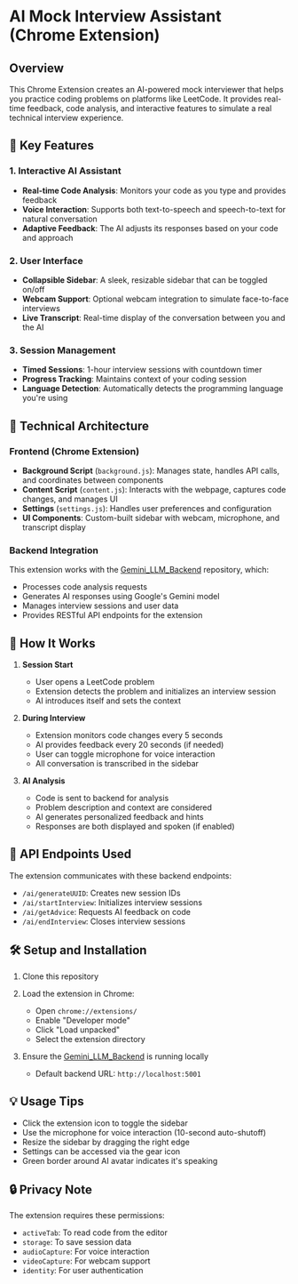 # AI Mock Interview Assistant (Chrome Extension)

## Overview
This Chrome Extension creates an AI-powered mock interviewer that helps you practice coding problems on platforms like LeetCode. It provides real-time feedback, code analysis, and interactive features to simulate a real technical interview experience.

## 🌟 Key Features

### 1. Interactive AI Assistant
- **Real-time Code Analysis**: Monitors your code as you type and provides feedback
- **Voice Interaction**: Supports both text-to-speech and speech-to-text for natural conversation
- **Adaptive Feedback**: The AI adjusts its responses based on your code and approach

### 2. User Interface
- **Collapsible Sidebar**: A sleek, resizable sidebar that can be toggled on/off
- **Webcam Support**: Optional webcam integration to simulate face-to-face interviews
- **Live Transcript**: Real-time display of the conversation between you and the AI

### 3. Session Management
- **Timed Sessions**: 1-hour interview sessions with countdown timer
- **Progress Tracking**: Maintains context of your coding session
- **Language Detection**: Automatically detects the programming language you're using

## 🔧 Technical Architecture

### Frontend (Chrome Extension)
- **Background Script** (`background.js`): Manages state, handles API calls, and coordinates between components
- **Content Script** (`content.js`): Interacts with the webpage, captures code changes, and manages UI
- **Settings** (`settings.js`): Handles user preferences and configuration
- **UI Components**: Custom-built sidebar with webcam, microphone, and transcript display

### Backend Integration
This extension works with the [Gemini_LLM_Backend](https://github.com/RaphaelChevallier/Gemini_LLM_Backend) repository, which:
- Processes code analysis requests
- Generates AI responses using Google's Gemini model
- Manages interview sessions and user data
- Provides RESTful API endpoints for the extension

## 🚀 How It Works

1. **Session Start**
   - User opens a LeetCode problem
   - Extension detects the problem and initializes an interview session
   - AI introduces itself and sets the context

2. **During Interview**
   - Extension monitors code changes every 5 seconds
   - AI provides feedback every 20 seconds (if needed)
   - User can toggle microphone for voice interaction
   - All conversation is transcribed in the sidebar

3. **AI Analysis**
   - Code is sent to backend for analysis
   - Problem description and context are considered
   - AI generates personalized feedback and hints
   - Responses are both displayed and spoken (if enabled)

## 🔌 API Endpoints Used

The extension communicates with these backend endpoints:
- `/ai/generateUUID`: Creates new session IDs
- `/ai/startInterview`: Initializes interview sessions
- `/ai/getAdvice`: Requests AI feedback on code
- `/ai/endInterview`: Closes interview sessions

## 🛠️ Setup and Installation

1. Clone this repository
2. Load the extension in Chrome:
   - Open `chrome://extensions/`
   - Enable "Developer mode"
   - Click "Load unpacked"
   - Select the extension directory

3. Ensure the [Gemini_LLM_Backend](https://github.com/RaphaelChevallier/Gemini_LLM_Backend) is running locally
   - Default backend URL: `http://localhost:5001`

## 💡 Usage Tips

- Click the extension icon to toggle the sidebar
- Use the microphone for voice interaction (10-second auto-shutoff)
- Resize the sidebar by dragging the right edge
- Settings can be accessed via the gear icon
- Green border around AI avatar indicates it's speaking

## 🔒 Privacy Note

The extension requires these permissions:
- `activeTab`: To read code from the editor
- `storage`: To save session data
- `audioCapture`: For voice interaction
- `videoCapture`: For webcam support
- `identity`: For user authentication